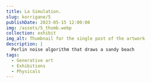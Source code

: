 ```yaml
---
title: La Simulation.
slug: korrigane/5
publishDate: 2023-05-15 12:00:00
img: /assets/5_thumb.webp
collection: exhibit
img_alt: Thumbnail for the single post of the artwork
description: |
  Perlin noise algorithm that draws a sandy beach
tags:
  - Generative art
  - Exhibitions
  - Physicals
---
```

